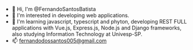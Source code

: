 - 👋 Hi, I'm @FernandoSantosBatista
- 👀 I'm interested in developing web applications.
- 🌱 I'm learning javascript, typescript and phyton, developing REST FULL applications with Vue.js, Express.js, Node.js and Django frameworks, also studying Information Technology at Univesp-SP.
- 📫 fernandodossantos005@gmail.com

<!---
FernandoSantosBatista/FernandoSantosBatista is a ✨ special ✨ repository because its `README.md` (this file) appears on your GitHub profile.
You can click the Preview link to take a look at your changes.
--->
